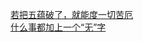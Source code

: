   
[若把五蕴破了，就能度一切苦厄](http://www.dianyue.me/archives/907/souw32ibh59fiuo9/)  
[什么事都加上一个“无”字](http://www.dianyue.me/archives/907/j3tty9rpz4islzdu/)